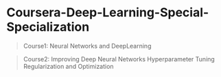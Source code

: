 # Coursera-Deep-Learning-Special-Specialization
>Course1: Neural Networks and DeepLearning 

>Course2: Improving Deep Neural Networks Hyperparameter Tuning Regularization and Optimization
